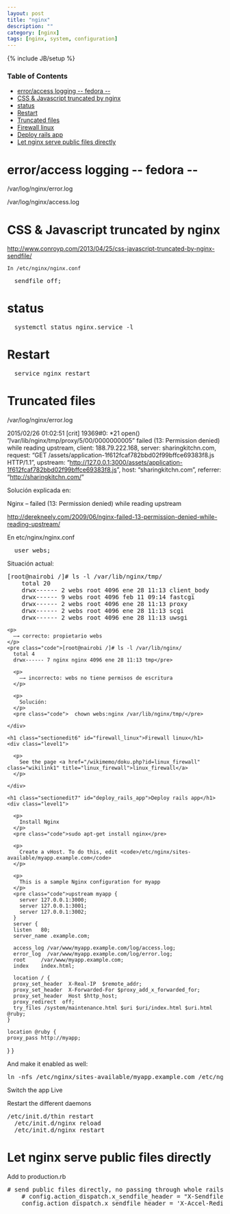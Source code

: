 ```yaml
---
layout: post
title: "nginx"
description: ""
category: [nginx]
tags: [nginx, system, configuration]
---
```

{% include JB/setup %}

<!-- TOC START -->
<div id="dw__toc">
<h3 class="toggle">Table of Contents</h3>
<div>

<ul class="toc">
<li class="level1"><div class="li"><a href="#error_access_logging_--_fedora">error/access logging -- fedora --</a></div></li>
<li class="level1"><div class="li"><a href="#css_javascript_truncated_by_nginx">CSS &amp; Javascript truncated by nginx</a></div></li>
<li class="level1"><div class="li"><a href="#status">status</a></div></li>
<li class="level1"><div class="li"><a href="#restart">Restart</a></div></li>
<li class="level1"><div class="li"><a href="#truncated_files">Truncated files</a></div></li>
<li class="level1"><div class="li"><a href="#firewall_linux">Firewall linux</a></div></li>
<li class="level1"><div class="li"><a href="#deploy_rails_app">Deploy rails app</a></div></li>
<li class="level1"><div class="li"><a href="#let_nginx_serve_public_files_directly">Let nginx serve public files directly</a></div></li>
</ul>
</div>
</div>
<!-- TOC END -->

<h1 class="sectionedit1" id="error_access_logging_--_fedora">error/access logging -- fedora --</h1>
<div class="level1">

  <p>
    /var/log/nginx/error.log
  </p>

  <p>
    /var/log/nginx/access.log
  </p>

</div>

<h1 class="sectionedit2" id="css_javascript_truncated_by_nginx">CSS &amp; Javascript truncated by nginx</h1>
<div class="level1">

  <p>
    <a href="http://www.conroyp.com/2013/04/25/css-javascript-truncated-by-nginx-sendfile/" class="urlextern" title="http://www.conroyp.com/2013/04/25/css-javascript-truncated-by-nginx-sendfile/"  rel="nofollow">http://www.conroyp.com/2013/04/25/css-javascript-truncated-by-nginx-sendfile/</a><br/>

    In /etc/nginx/nginx.conf
  </p>
  <pre class="code">  sendfile off;</pre>

</div>

<h1 class="sectionedit3" id="status">status</h1>
<div class="level1">
  <pre class="code">  systemctl status nginx.service -l</pre>

</div>

<h1 class="sectionedit4" id="restart">Restart</h1>
<div class="level1">
  <pre class="code">  service nginx restart</pre>

</div>

<h1 class="sectionedit5" id="truncated_files">Truncated files</h1>
<div class="level1">

  <p>
    /var/log/nginx/error.log
  </p>

  <p>
    2015/02/26 01:02:51 [crit] 19369#0: *21 open() ”/var/lib/nginx/tmp/proxy/5/00/0000000005” failed (13: Permission denied) while reading upstream, client: 188.79.222.168, server: sharingkitchn.com, request: “GET /assets/application-1f612fcaf782bbd02f99bffce69383f8.js HTTP/1.1”, upstream: “<a href="http://127.0.0.1:3000/assets/application-1f612fcaf782bbd02f99bffce69383f8.js" class="urlextern" title="http://127.0.0.1:3000/assets/application-1f612fcaf782bbd02f99bffce69383f8.js"  rel="nofollow">http://127.0.0.1:3000/assets/application-1f612fcaf782bbd02f99bffce69383f8.js</a>”, host: “sharingkitchn.com”, referrer: “<a href="http://sharingkitchn.com/" class="urlextern" title="http://sharingkitchn.com/"  rel="nofollow">http://sharingkitchn.com/</a>”
  </p>

  <p>
    Solución explicada en:
  </p>

  <p>
    Nginx – failed (13: Permission denied) while reading upstream
  </p>

  <p>
    <a href="http://derekneely.com/2009/06/nginx-failed-13-permission-denied-while-reading-upstream/" class="urlextern" title="http://derekneely.com/2009/06/nginx-failed-13-permission-denied-while-reading-upstream/"  rel="nofollow">http://derekneely.com/2009/06/nginx-failed-13-permission-denied-while-reading-upstream/</a>
  </p>

  <p>
    En etc/nginx/nginx.conf
  </p>
  <pre class="code">  user webs;</pre>

  <p>
    Situación actual:
  </p>
  <pre class="code">[root@nairobi /]# ls -l /var/lib/nginx/tmp/
    total 20
    drwx------ 2 webs root 4096 ene 28 11:13 client_body
    drwx------ 9 webs root 4096 feb 11 09:14 fastcgi
    drwx------ 2 webs root 4096 ene 28 11:13 proxy
    drwx------ 2 webs root 4096 ene 28 11:13 scgi
    drwx------ 2 webs root 4096 ene 28 11:13 uwsgi</pre>

    <p>
      —→ correcto: propietario webs
    </p>
    <pre class="code">[root@nairobi /]# ls -l /var/lib/nginx/
      total 4
      drwx------ 7 nginx nginx 4096 ene 28 11:13 tmp</pre>

      <p>
        —→ incorrecto: webs no tiene permisos de escritura
      </p>

      <p>
        Solución:
      </p>
      <pre class="code">  chown webs:nginx /var/lib/nginx/tmp/</pre>

    </div>

    <h1 class="sectionedit6" id="firewall_linux">Firewall linux</h1>
    <div class="level1">

      <p>
        See the page <a href="/wikimemo/doku.php?id=linux_firewall" class="wikilink1" title="linux_firewall">linux_firewall</a>
      </p>

    </div>

    <h1 class="sectionedit7" id="deploy_rails_app">Deploy rails app</h1>
    <div class="level1">

      <p>
        Install Nginx
      </p>
      <pre class="code">sudo apt-get install nginx</pre>

      <p>
        Create a vHost. To do this, edit <code>/etc/nginx/sites-available/myapp.example.com</code>
      </p>

      <p>
        This is a sample Nginx configuration for myapp
      </p>
      <pre class="code">upstream myapp {
        server 127.0.0.1:3000;
        server 127.0.0.1:3001;
        server 127.0.0.1:3002;
      }
      server {
      listen   80;
      server_name .example.com;

      access_log /var/www/myapp.example.com/log/access.log;
      error_log  /var/www/myapp.example.com/log/error.log;
      root     /var/www/myapp.example.com;
      index    index.html;

      location / {
      proxy_set_header  X-Real-IP  $remote_addr;
      proxy_set_header  X-Forwarded-For $proxy_add_x_forwarded_for;
      proxy_set_header  Host $http_host;
      proxy_redirect  off;
      try_files /system/maintenance.html $uri $uri/index.html $uri.html @ruby;
    }

    location @ruby {
    proxy_pass http://myapp;
  }
}</pre>

<p>
  And make it enabled as well:
</p>
<pre class="code">ln -nfs /etc/nginx/sites-available/myapp.example.com /etc/nginx/sites-enabled/myapp.example.com</pre>

<p>
  Switch the app Live
</p>

<p>
  Restart the different daemons
</p>
<pre class="code">/etc/init.d/thin restart
  /etc/init.d/nginx reload
  /etc/init.d/nginx restart</pre>

</div>

<h1 class="sectionedit8" id="let_nginx_serve_public_files_directly">Let nginx serve public files directly</h1>
<div class="level1">

  <p>
    Add to production.rb
  </p>
  <pre class="code"># send public files directly, no passing through whole rails rack
    # config.action_dispatch.x_sendfile_header = &quot;X-Sendfile&quot; # for apache
    config.action_dispatch.x_sendfile_header = &#039;X-Accel-Redirect&#039; # for nginx</pre>

  </div>
